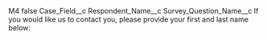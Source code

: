 <?xml version="1.0" encoding="UTF-8"?>
<CustomMetadata xmlns="http://soap.sforce.com/2006/04/metadata" xmlns:xsi="http://www.w3.org/2001/XMLSchema-instance" xmlns:xsd="http://www.w3.org/2001/XMLSchema">
    <label>M4</label>
    <protected>false</protected>
    <values>
        <field>Case_Field__c</field>
        <value xsi:type="xsd:string">Respondent_Name__c</value>
    </values>
    <values>
        <field>Survey_Question_Name__c</field>
        <value xsi:type="xsd:string">If you would like us to contact you, please provide your first and last name below:</value>
    </values>
</CustomMetadata>
